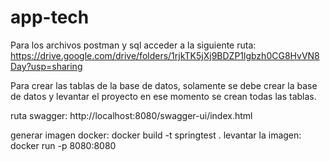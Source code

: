 # app-tech
Para los archivos postman y sql acceder a la siguiente ruta:
https://drive.google.com/drive/folders/1rjkTK5jXj9BDZP1lgbzh0CG8HvVN8Day?usp=sharing

Para crear las tablas de la base de datos, solamente se debe crear la base de datos
y levantar el proyecto en ese momento se crean todas las tablas.

ruta swagger: http://localhost:8080/swagger-ui/index.html

generar imagen docker: docker build -t springtest .
levantar la imagen: docker run -p 8080:8080 <id-imagen>


